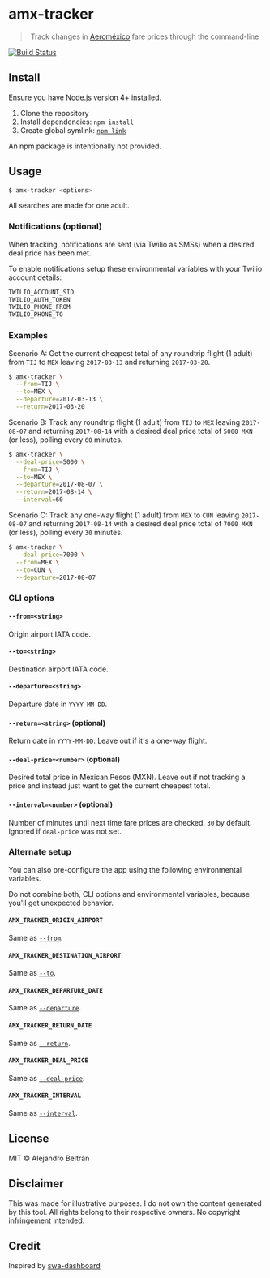 # amx-tracker

>️ Track changes in [Aeroméxico](https://aeromexico.com) fare prices through the command-line

[![Build Status](https://img.shields.io/travis/alebelcor/amx-tracker/master.svg)](https://travis-ci.org/alebelcor/amx-tracker)

## Install

Ensure you have [Node.js](https://nodejs.org) version 4+ installed.

1. Clone the repository
2. Install dependencies: `npm install`
3. Create global symlink: [`npm link`](https://docs.npmjs.com/cli/link)

An npm package is intentionally not provided.

## Usage

```bash
$ amx-tracker <options>
```

All searches are made for one adult.

### Notifications (optional)

When tracking, notifications are sent (via Twilio as SMSs) when a desired deal price has been met.

To enable notifications setup these environmental variables with your Twilio account details:

```bash
TWILIO_ACCOUNT_SID
TWILIO_AUTH_TOKEN
TWILIO_PHONE_FROM
TWILIO_PHONE_TO
```

### Examples

Scenario A: Get the current cheapest total of any roundtrip flight (1 adult) from `TIJ` to `MEX` leaving `2017-03-13` and returning `2017-03-20`.

```bash
$ amx-tracker \
  --from=TIJ \
  --to=MEX \
  --departure=2017-03-13 \
  --return=2017-03-20
```

Scenario B: Track any roundtrip flight (1 adult) from `TIJ` to `MEX` leaving `2017-08-07` and returning `2017-08-14` with a desired deal price total of `5000 MXN` (or less), polling every `60` minutes.

```bash
$ amx-tracker \
  --deal-price=5000 \
  --from=TIJ \
  --to=MEX \
  --departure=2017-08-07 \
  --return=2017-08-14 \
  --interval=60
```

Scenario C: Track any one-way flight (1 adult) from `MEX` to `CUN` leaving `2017-08-07` and returning `2017-08-14` with a desired deal price total of `7000 MXN` (or less), polling every `30` minutes.

```bash
$ amx-tracker \
  --deal-price=7000 \
  --from=MEX \
  --to=CUN \
  --departure=2017-08-07
```

### CLI options

#### `--from=<string>`

Origin airport IATA code.

#### `--to=<string>`

Destination airport IATA code.

#### `--departure=<string>`

Departure date in `YYYY-MM-DD`.

#### `--return=<string>` (optional)

Return date in `YYYY-MM-DD`. Leave out if it's a one-way flight.

#### `--deal-price=<number>` (optional)

Desired total price in Mexican Pesos (MXN). Leave out if not tracking a price and instead just want to get the current cheapest total.

#### `--interval=<number>` (optional)

Number of minutes until next time fare prices are checked. `30` by default. Ignored if `deal-price` was not set.

### Alternate setup

You can also pre-configure the app using the following environmental variables.

Do not combine both, CLI options and environmental variables, because you'll get unexpected behavior.

#### `AMX_TRACKER_ORIGIN_AIRPORT`

Same as [`--from`](#--fromstring).

#### `AMX_TRACKER_DESTINATION_AIRPORT`

Same as [`--to`](#--tostring).

#### `AMX_TRACKER_DEPARTURE_DATE`

Same as [`--departure`](#--departurestring).

#### `AMX_TRACKER_RETURN_DATE`

Same as [`--return`](#--returnstring-optional).

#### `AMX_TRACKER_DEAL_PRICE`

Same as [`--deal-price`](#--deal-pricenumber).

#### `AMX_TRACKER_INTERVAL`

Same as [`--interval`](#--intervalnumber-optional).

## License

MIT © Alejandro Beltrán

## Disclaimer

This was made for illustrative purposes.
I do not own the content generated by this tool.
All rights belong to their respective owners.
No copyright infringement intended.

## Credit

Inspired by [swa-dashboard](https://github.com/ezekg/swa-dashboard)
